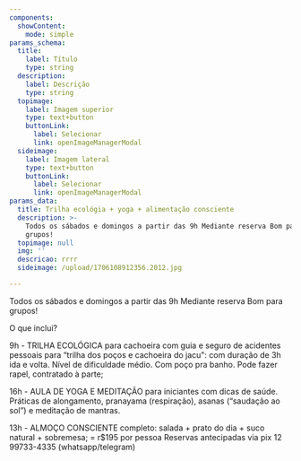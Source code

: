 ```yaml
---
components:
  showContent:
    mode: simple
params_schema:
  title:
    label: Título
    type: string
  description:
    label: Descrição
    type: string
  topimage:
    label: Imagem superior
    type: text+button
    buttonLink:
      label: Selecionar
      link: openImageManagerModal
  sideimage:
    label: Imagem lateral
    type: text+button
    buttonLink:
      label: Selecionar
      link: openImageManagerModal
params_data:
  title: Trilha ecológia + yoga + alimentação consciente
  description: >-
    Todos os sábados e domingos a partir das 9h Mediante reserva Bom para
    grupos!
  topimage: null
  img: ''
  descricao: rrrr
  sideimage: /upload/1706108912356.2012.jpg

---
```


Todos os sábados e domingos a partir das 9h Mediante reserva Bom para grupos!

O que inclui?

9h - TRILHA ECOLÓGICA para cachoeira com guia e seguro de acidentes pessoais para “trilha dos poços e cachoeira do jacu": com duração de 3h ida e volta. Nível de dificuldade médio. Com poço pra banho. Pode fazer rapel, contratado à parte;

16h - AULA DE YOGA E MEDITAÇÃO para iniciantes com dicas de saúde. Práticas de alongamento, pranayama (respiração), asanas (“saudação ao sol”) e meditação de mantras.

13h - ALMOÇO CONSCIENTE completo: salada + prato do dia + suco natural + sobremesa; = r$195 por pessoa Reservas antecipadas via pix
12 99733-4335 (whatsapp/telegram)